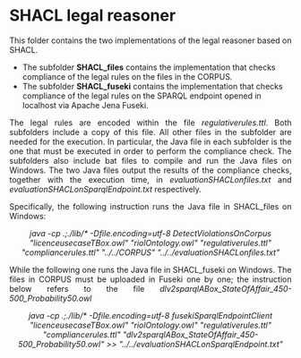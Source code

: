 # SHACL legal reasoner

<p align="justify">
This folder contains the two implementations of the legal reasoner based on SHACL.

<ul>
  <li>The subfolder <b>SHACL_files</b> contains the implementation that checks compliance of the legal rules on the files in the CORPUS.</li>
  <li>The subfolder <b>SHACL_fuseki</b> contains the implementation that checks compliance of the legal rules on the SPARQL endpoint opened in localhost via Apache Jena Fuseki.</li>
</ul>
</p>

<p align="justify">
The legal rules are encoded within the file <i>regulativerules.ttl</i>. Both subfolders include a copy of this file. All other files in the subfolder are needed for the execution. In particular, the Java file in each subfolder is the one that must be executed in order to perform the compliance check. The subfolders also include bat files to compile and run the Java files on Windows. The two Java files output the results of the compliance checks, together with the execution time, in  <i>evaluationSHACLonfiles.txt</i> and <i>evaluationSHACLonSparqlEndpoint.txt</i> respectively.
</p>

<p align="justify">
Specifically, the following instruction runs the Java file in SHACL_files on Windows:
</p>

<p align="center">
  <i>java -cp .;./lib/* -Dfile.encoding=utf-8 DetectViolationsOnCorpus "licenceusecaseTBox.owl" "riolOntology.owl" "regulativerules.ttl" "compliancerules.ttl" "../../CORPUS" "../../evaluationSHACLonfiles.txt"</i>
</p>

<p align="justify">
While the following one runs the Java file in SHACL_fuseki on Windows. The files in CORPUS must be uploaded in Fuseki one by one; the instruction below refers to the file <i>dlv2sparqlABox_StateOfAffair_450-500_Probability50.owl</i>
</p>

<p align="center">
  <i>java -cp .;./lib/* -Dfile.encoding=utf-8 fusekiSparqlEndpointClient "licenceusecaseTBox.owl" "riolOntology.owl" "regulativerules.ttl" "compliancerules.ttl" "dlv2sparqlABox_StateOfAffair_450-500_Probability50.owl" >> "../../evaluationSHACLonSparqlEndpoint.txt"</i>
</p>
